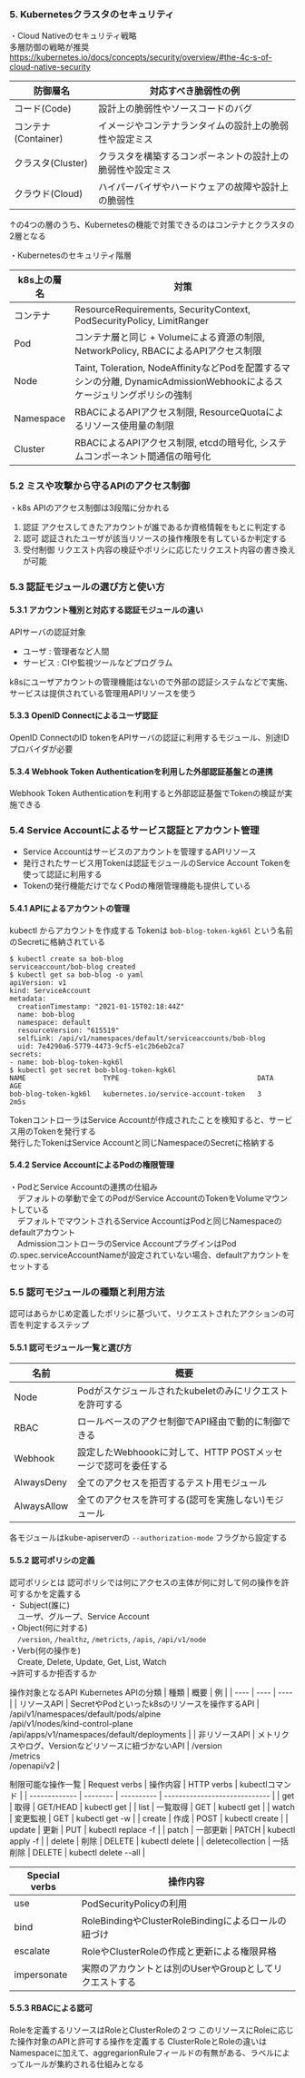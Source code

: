 ### 5. Kubernetesクラスタのセキュリティ

・Cloud Nativeのセキュリティ戦略  
多層防御の戦略が推奨  
https://kubernetes.io/docs/concepts/security/overview/#the-4c-s-of-cloud-native-security

|  防御層名  |  対応すべき脆弱性の例  |
| ---- | ---- |
|  コード(Code)  |  設計上の脆弱性やソースコードのバグ |
|  コンテナ(Container)  |  イメージやコンテナランタイムの設計上の脆弱性や設定ミス  |
|  クラスタ(Cluster)  |  クラスタを構築するコンポーネントの設計上の脆弱性や設定ミス  |
|  クラウド(Cloud)  |  ハイパーバイザやハードウェアの故障や設計上の脆弱性  |

↑の4つの層のうち、Kubernetesの機能で対策できるのはコンテナとクラスタの2層となる

・Kubernetesのセキュリティ階層

|  k8s上の層名  |  対策  |
| ---- | ---- |
|  コンテナ  |  ResourceRequirements, SecurityContext, PodSecurityPolicy, LimitRanger  |
|  Pod  |  コンテナ層と同じ + Volumeによる資源の制限, NetworkPolicy, RBACによるAPIアクセス制限  |
|  Node  |  Taint, Toleration, NodeAffinityなどPodを配置するマシンの分離, DynamicAdmissionWebhookによるスケージュリングポリシの強制  |
|  Namespace |  RBACによるAPIアクセス制限, ResourceQuotaによるリソース使用量の制限  |
|  Cluster |  RBACによるAPIアクセス制限, etcdの暗号化, システムコンポーネント間通信の暗号化  |

### 5.2 ミスや攻撃から守るAPIのアクセス制御

・k8s APIのアクセス制御は3段階に分かれる

1. 認証
   アクセスしてきたアカウントが誰であるか資格情報をもとに判定する
2. 認可
   認証されたユーザが該当リソースの操作権限を有しているか判定する
3. 受付制御
   リクエスト内容の検証やポリシに応じたリクエスト内容の書き換えが可能

### 5.3 認証モジュールの選び方と使い方
#### 5.3.1 アカウント種別と対応する認証モジュールの違い

APIサーバの認証対象

- ユーザ   : 管理者など人間
- サービス : CIや監視ツールなどプログラム

k8sにユーザアカウントの管理機能はないので外部の認証システムなどで実施、サービスは提供されている管理用APIリソースを使う

#### 5.3.3 OpenID Connectによるユーザ認証

OpenID ConnectのID tokenをAPIサーバの認証に利用するモジュール、別途IDプロバイダが必要

#### 5.3.4 Webhook Token Authenticationを利用した外部認証基盤との連携

Webhook Token Authenticationを利用すると外部認証基盤でTokenの検証が実施できる

### 5.4 Service Accountによるサービス認証とアカウント管理

- Service Accountはサービスのアカウントを管理するAPIリソース
- 発行されたサービス用Tokenは認証モジュールのService Account Tokenを使って認証に利用する
- Tokenの発行機能だけでなくPodの権限管理機能も提供している

#### 5.4.1 APIによるアカウントの管理

kubectl からアカウントを作成する
Tokenは `bob-blog-token-kgk6l` という名前のSecretに格納されている
```
$ kubectl create sa bob-blog
serviceaccount/bob-blog created
$ kubectl get sa bob-blog -o yaml
apiVersion: v1
kind: ServiceAccount
metadata:
  creationTimestamp: "2021-01-15T02:18:44Z"
  name: bob-blog
  namespace: default
  resourceVersion: "615519"
  selfLink: /api/v1/namespaces/default/serviceaccounts/bob-blog
  uid: 7e4290a6-5779-4473-9cf5-e1c2b6eb2ca7
secrets:
- name: bob-blog-token-kgk6l
$ kubectl get secret bob-blog-token-kgk6l
NAME                   TYPE                                  DATA   AGE
bob-blog-token-kgk6l   kubernetes.io/service-account-token   3      2m5s
```
TokenコントローラはService Accountが作成されたことを検知すると、サービス用のTokenを発行する<br>
発行したTokenはService Accountと同じNamespaceのSecretに格納する

#### 5.4.2 Service AccountによるPodの権限管理

・PodとService Accountの連携の仕組み<br>
　デフォルトの挙動で全てのPodがService AccountのTokenをVolumeマウントしている<br>
　デフォルトでマウントされるService AccountはPodと同じNamespaceのdefaultアカウント<br>
　AdmissionコントローラのService AccountプラグインはPodの.spec.serviceAccountNameが設定されていない場合、defaultアカウントをセットする

### 5.5 認可モジュールの種類と利用方法
認可はあらかじめ定義したポリシに基づいて、リクエストされたアクションの可否を判定するステップ

#### 5.5.1 認可モジュール一覧と選び方

|  名前  |  概要  |
| ---- | ---- |
|  Node  |  Podがスケジュールされたkubeletのみにリクエストを許可する |
|  RBAC  |  ロールベースのアクセ制御でAPI経由で動的に制御できる  |
|  Webhook  |  設定したWebhoookに対して、HTTP POSTメッセージで認可を委任する  |
|  AlwaysDeny  |  全てのアクセスを拒否するテスト用モジュール  |
|  AlwaysAllow  |  全てのアクセスを許可する(認可を実施しない)モジュール |

各モジュールはkube-apiserverの `--authorization-mode` フラグから設定する

#### 5.5.2 認可ポリシの定義

認可ポリシとは
認可ポリシでは何にアクセスの主体が何に対して何の操作を許可するかを定義する<br>
・ Subject(誰に)<br>
　ユーザ、グループ、Service Account<br>
・Object(何に対する)<br>
　`/version`, `/healthz`, `/metricts`, `/apis`, `/api/v1/node`<br>
・Verb(何の操作を)<br>
　Create, Delete, Update, Get, List, Watch<br>
→許可するか拒否するか

操作対象となるAPI
Kubernetes APIの分類
|  種類  |  概要  | 例  |
| ---- | ---- | ---- |
|  リソースAPI  |  SecretやPodといったk8sのリソースを操作するAPI |  /api/v1/namespaces/default/pods/alpine<br>/api/v1/nodes/kind-control-plane<br>/api/apps/v1/namespaces/default/deployments |
|  非リソースAPI  |  メトリクスやログ、Versionなどリソースに紐づかないAPI  |  /version<br>/metrics<br>/openapi/v2  |

制限可能な操作一覧
| Request verbs | 操作内容 | HTTP verbs | kubectlコマンド               | 
| ------------- | -------- | ---------- | ----------------------------- | 
| get           | 取得     | GET/HEAD   | kubectl get <resource> <name> | 
| list          | 一覧取得 | GET        | kubectl get <resource>        | 
| watch         | 変更監視 | GET        | kubectl get -w <resource> <name>       | 
| create         | 作成 | POST        | kubectl create <resource> <name>       | 
| update         | 更新 | PUT        | kubectl replace -f <manifest>        | 
| patch         | 一部更新 | PATCH        | kubectl apply -f <manifest>        | 
| delete         | 削除 | DELETE        | kubectl delete <resource> <name>       | 
| deletecollection         | 一括削除 | DELETE        | kubectl delete <resource> --all       | 

| Special verbs | 操作内容                                                |
| ------------- | ------------------------------------------------------- |
| use           | PodSecurityPolicyの利用                                 |
| bind          | RoleBindingやClusterRoleBindingによるロールの紐づけ     |
| escalate      | RoleやClusterRoleの作成と更新による権限昇格             |
| impersonate   | 実際のアカウントとは別のUserやGroupとしてリクエストする |

#### 5.5.3 RBACによる認可

Roleを定義するリソースはRoleとClusterRoleの２つ
このリソースにRoleに応じた操作対象のAPIと許可する操作を定義する
ClusterRoleとRoleの違いはNamespaceに加えて、aggregarionRuleフィールドの有無がある、ラベルによってルールが集約される仕組みとなる


